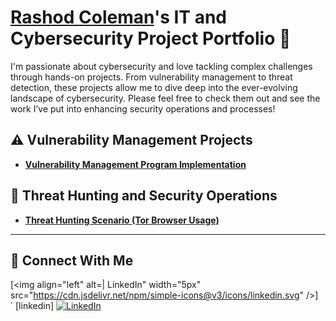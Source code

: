 # <a href="https://www.linkedin.com/in/rashodcoleman/">Rashod Coleman</a>'s IT and Cybersecurity Project Portfolio 🔐

I'm passionate about cybersecurity and love tackling complex challenges through hands-on projects. From vulnerability management to threat detection, these projects allow me to dive deep into the ever-evolving landscape of cybersecurity. Please feel free to check them out and see the work I’ve put into enhancing security operations and processes!


## ⚠️ Vulnerability Management Projects

- **[Vulnerability Management Program Implementation](https://github.com/Rashodc36/Vulnerability-Management-Program/tree/main)**

## 🚨 Threat Hunting and Security Operations

- **[Threat Hunting Scenario (Tor Browser Usage)](https://github.com/Rashodc36/threat-hunting-tor)**

<hr/>

## 🤳 Connect With Me

[<img align="left" alt=| LinkedIn" width="5px" src="https://cdn.jsdelivr.net/npm/simple-icons@v3/icons/linkedin.svg" />][linkedin]
[<img align="left" alt="LinkedIn" width="5px" src="https://cdn.jsdelivr.net/npm/simple-icons@v3/icons/linkedin.svg" />](https://www.linkedin.com/in/rashodcoleman/)
[![LinkedIn](https://cdn.jsdelivr.net/npm/simple-icons@v3/icons/linkedin.svg)](https://www.linkedin.com/in/rashodcoleman/)
